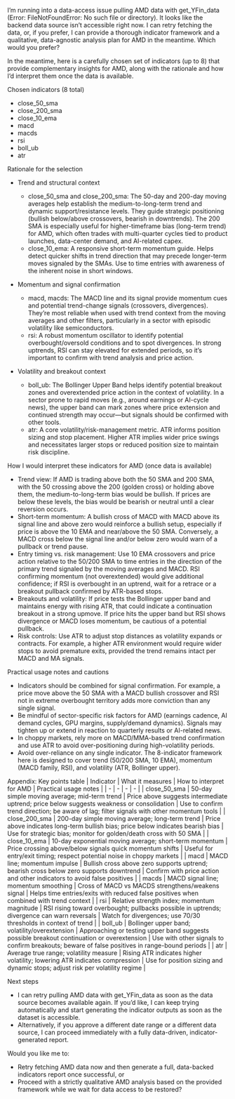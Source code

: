 I’m running into a data-access issue pulling AMD data with get_YFin_data (Error: FileNotFoundError: No such file or directory). It looks like the backend data source isn’t accessible right now. I can retry fetching the data, or, if you prefer, I can provide a thorough indicator framework and a qualitative, data-agnostic analysis plan for AMD in the meantime. Which would you prefer?

In the meantime, here is a carefully chosen set of indicators (up to 8) that provide complementary insights for AMD, along with the rationale and how I’d interpret them once the data is available.

Chosen indicators (8 total)
- close_50_sma
- close_200_sma
- close_10_ema
- macd
- macds
- rsi
- boll_ub
- atr

Rationale for the selection
- Trend and structural context
  - close_50_sma and close_200_sma: The 50-day and 200-day moving averages help establish the medium-to-long-term trend and dynamic support/resistance levels. They guide strategic positioning (bullish below/above crossovers, bearish in downtrends). The 200 SMA is especially useful for higher-timeframe bias (long-term trend) for AMD, which often trades with multi-quarter cycles tied to product launches, data-center demand, and AI-related capex.
  - close_10_ema: A responsive short-term momentum guide. Helps detect quicker shifts in trend direction that may precede longer-term moves signaled by the SMAs. Use to time entries with awareness of the inherent noise in short windows.

- Momentum and signal confirmation
  - macd, macds: The MACD line and its signal provide momentum cues and potential trend-change signals (crossovers, divergences). They’re most reliable when used with trend context from the moving averages and other filters, particularly in a sector with episodic volatility like semiconductors.
  - rsi: A robust momentum oscillator to identify potential overbought/oversold conditions and to spot divergences. In strong uptrends, RSI can stay elevated for extended periods, so it’s important to confirm with trend analysis and price action.

- Volatility and breakout context
  - boll_ub: The Bollinger Upper Band helps identify potential breakout zones and overextended price action in the context of volatility. In a sector prone to rapid moves (e.g., around earnings or AI-cycle news), the upper band can mark zones where price extension and continued strength may occur—but signals should be confirmed with other tools.
  - atr: A core volatility/risk-management metric. ATR informs position sizing and stop placement. Higher ATR implies wider price swings and necessitates larger stops or reduced position size to maintain risk discipline.

How I would interpret these indicators for AMD (once data is available)
- Trend view: If AMD is trading above both the 50 SMA and 200 SMA, with the 50 crossing above the 200 (golden cross) or holding above them, the medium-to-long-term bias would be bullish. If prices are below these levels, the bias would be bearish or neutral until a clear reversion occurs.
- Short-term momentum: A bullish cross of MACD with MACD above its signal line and above zero would reinforce a bullish setup, especially if price is above the 10 EMA and near/above the 50 SMA. Conversely, a MACD cross below the signal line and/or below zero would warn of a pullback or trend pause.
- Entry timing vs. risk management: Use 10 EMA crossovers and price action relative to the 50/200 SMA to time entries in the direction of the primary trend signaled by the moving averages and MACD. RSI confirming momentum (not overextended) would give additional confidence; if RSI is overbought in an uptrend, wait for a retrace or a breakout pullback confirmed by ATR-based stops.
- Breakouts and volatility: If price tests the Bollinger upper band and maintains energy with rising ATR, that could indicate a continuation breakout in a strong upmove. If price hits the upper band but RSI shows divergence or MACD loses momentum, be cautious of a potential pullback.
- Risk controls: Use ATR to adjust stop distances as volatility expands or contracts. For example, a higher ATR environment would require wider stops to avoid premature exits, provided the trend remains intact per MACD and MA signals.

Practical usage notes and cautions
- Indicators should be combined for signal confirmation. For example, a price move above the 50 SMA with a MACD bullish crossover and RSI not in extreme overbought territory adds more conviction than any single signal.
- Be mindful of sector-specific risk factors for AMD (earnings cadence, AI demand cycles, GPU margins, supply/demand dynamics). Signals may tighten up or extend in reaction to quarterly results or AI-related news.
- In choppy markets, rely more on MACD/MMA-based trend confirmation and use ATR to avoid over-positioning during high-volatility periods.
- Avoid over-reliance on any single indicator. The 8-indicator framework here is designed to cover trend (50/200 SMA, 10 EMA), momentum (MACD family, RSI), and volatility (ATR, Bollinger upper).

Appendix: Key points table
| Indicator | What it measures | How to interpret for AMD | Practical usage notes |
| - | - | - | - |
| close_50_sma | 50-day simple moving average; mid-term trend | Price above suggests intermediate uptrend; price below suggests weakness or consolidation | Use to confirm trend direction; be aware of lag; filter signals with other momentum tools |
| close_200_sma | 200-day simple moving average; long-term trend | Price above indicates long-term bullish bias; price below indicates bearish bias | Use for strategic bias; monitor for golden/death cross with 50 SMA |
| close_10_ema | 10-day exponential moving average; short-term momentum | Price crossing above/below signals quick momentum shifts | Useful for entry/exit timing; respect potential noise in choppy markets |
| macd | MACD line; momentum impulse | Bullish cross above zero supports uptrend; bearish cross below zero supports downtrend | Confirm with price action and other indicators to avoid false positives |
| macds | MACD signal line; momentum smoothing | Cross of MACD vs MACDS strengthens/weakens signal | Helps time entries/exits with reduced false positives when combined with trend context |
| rsi | Relative strength index; momentum magnitude | RSI rising toward overbought; pullbacks possible in uptrends; divergence can warn reversals | Watch for divergences; use 70/30 thresholds in context of trend |
| boll_ub | Bollinger upper band; volatility/overextension | Approaching or testing upper band suggests possible breakout continuation or overextension | Use with other signals to confirm breakouts; beware of false positives in range-bound periods |
| atr | Average true range; volatility measure | Rising ATR indicates higher volatility; lowering ATR indicates compression | Use for position sizing and dynamic stops; adjust risk per volatility regime |

Next steps
- I can retry pulling AMD data with get_YFin_data as soon as the data source becomes available again. If you’d like, I can keep trying automatically and start generating the indicator outputs as soon as the dataset is accessible.
- Alternatively, if you approve a different date range or a different data source, I can proceed immediately with a fully data-driven, indicator-generated report.

Would you like me to:
- Retry fetching AMD data now and then generate a full, data-backed indicators report once successful, or
- Proceed with a strictly qualitative AMD analysis based on the provided framework while we wait for data access to be restored?